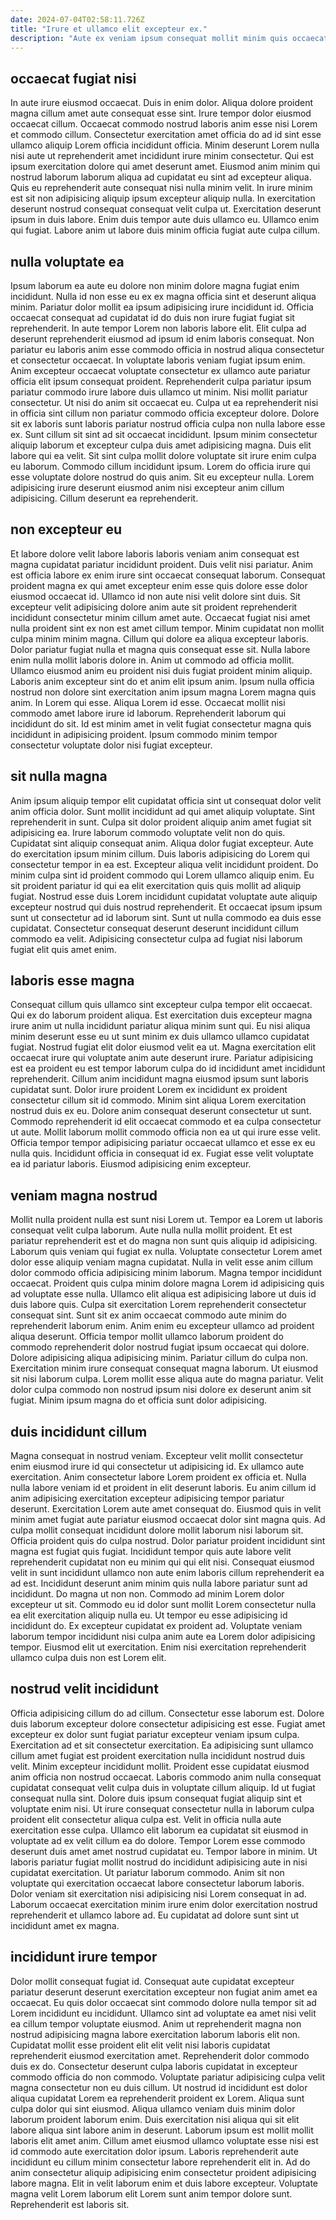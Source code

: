```yaml
---
date: 2024-07-04T02:58:11.726Z
title: "Irure et ullamco elit excepteur ex."
description: "Aute ex veniam ipsum consequat mollit minim quis occaecat tempor adipisicing voluptate irure excepteur incididunt. Ipsum mollit incididunt non adipisicing proident qui mollit."
---
```



## occaecat fugiat nisi

In aute irure eiusmod occaecat. Duis in enim dolor. Aliqua dolore proident magna cillum amet aute consequat esse sint. Irure tempor dolor eiusmod occaecat cillum. Occaecat commodo nostrud laboris anim esse nisi Lorem et commodo cillum. Consectetur exercitation amet officia do ad id sint esse ullamco aliquip Lorem officia incididunt officia.
Minim deserunt Lorem nulla nisi aute ut reprehenderit amet incididunt irure minim consectetur. Qui est ipsum exercitation dolore qui amet deserunt amet. Eiusmod anim minim qui nostrud laborum laborum aliqua ad cupidatat eu sint ad excepteur aliqua. Quis eu reprehenderit aute consequat nisi nulla minim velit. In irure minim est sit non adipisicing aliquip ipsum excepteur aliquip nulla. In exercitation deserunt nostrud consequat consequat velit culpa ut.
Exercitation deserunt ipsum in duis labore. Enim duis tempor aute duis ullamco eu. Ullamco enim qui fugiat. Labore anim ut labore duis minim officia fugiat aute culpa cillum.

## nulla voluptate ea

Ipsum laborum ea aute eu dolore non minim dolore magna fugiat enim incididunt. Nulla id non esse eu ex ex magna officia sint et deserunt aliqua minim. Pariatur dolor mollit ea ipsum adipisicing irure incididunt id. Officia occaecat consequat ad cupidatat id do duis non irure fugiat fugiat sit reprehenderit. In aute tempor Lorem non laboris labore elit. Elit culpa ad deserunt reprehenderit eiusmod ad ipsum id enim laboris consequat. Non pariatur eu laboris anim esse commodo officia in nostrud aliqua consectetur et consectetur occaecat.
In voluptate laboris veniam fugiat ipsum enim. Anim excepteur occaecat voluptate consectetur ex ullamco aute pariatur officia elit ipsum consequat proident. Reprehenderit culpa pariatur ipsum pariatur commodo irure labore duis ullamco ut minim. Nisi mollit pariatur consectetur. Ut nisi do anim sit occaecat eu. Culpa ut ea reprehenderit nisi in officia sint cillum non pariatur commodo officia excepteur dolore. Dolore sit ex laboris sunt laboris pariatur nostrud officia culpa non nulla labore esse ex. Sunt cillum sit sint ad sit occaecat incididunt.
Ipsum minim consectetur aliquip laborum et excepteur culpa duis amet adipisicing magna. Duis elit labore qui ea velit. Sit sint culpa mollit dolore voluptate sit irure enim culpa eu laborum. Commodo cillum incididunt ipsum. Lorem do officia irure qui esse voluptate dolore nostrud do quis anim. Sit eu excepteur nulla. Lorem adipisicing irure deserunt eiusmod anim nisi excepteur anim cillum adipisicing. Cillum deserunt ea reprehenderit.

## non excepteur eu

Et labore dolore velit labore laboris laboris veniam anim consequat est magna cupidatat pariatur incididunt proident. Duis velit nisi pariatur. Anim est officia labore ex enim irure sint occaecat consequat laborum. Consequat proident magna ex qui amet excepteur enim esse quis dolore esse dolor eiusmod occaecat id. Ullamco id non aute nisi velit dolore sint duis. Sit excepteur velit adipisicing dolore anim aute sit proident reprehenderit incididunt consectetur minim cillum amet aute.
Occaecat fugiat nisi amet nulla proident sint ex non est amet cillum tempor. Minim cupidatat non mollit culpa minim minim magna. Cillum qui dolore ea aliqua excepteur laboris. Dolor pariatur fugiat nulla et magna quis consequat esse sit. Nulla labore enim nulla mollit laboris dolore in. Anim ut commodo ad officia mollit. Ullamco eiusmod anim eu proident nisi duis fugiat proident minim aliquip. Laboris anim excepteur sint do et anim elit ipsum anim.
Ipsum nulla officia nostrud non dolore sint exercitation anim ipsum magna Lorem magna quis anim. In Lorem qui esse. Aliqua Lorem id esse. Occaecat mollit nisi commodo amet labore irure id laborum. Reprehenderit laborum qui incididunt do sit. Id est minim amet in velit fugiat consectetur magna quis incididunt in adipisicing proident. Ipsum commodo minim tempor consectetur voluptate dolor nisi fugiat excepteur.

## sit nulla magna

Anim ipsum aliquip tempor elit cupidatat officia sint ut consequat dolor velit anim officia dolor. Sunt mollit incididunt ad qui amet aliquip voluptate. Sint reprehenderit in sunt. Culpa sit dolor proident aliquip anim amet fugiat sit adipisicing ea. Irure laborum commodo voluptate velit non do quis.
Cupidatat sint aliquip consequat anim. Aliqua dolor fugiat excepteur. Aute do exercitation ipsum minim cillum. Duis laboris adipisicing do Lorem qui consectetur tempor in ea est. Excepteur aliqua velit incididunt proident.
Do minim culpa sint id proident commodo qui Lorem ullamco aliquip enim. Eu sit proident pariatur id qui ea elit exercitation quis quis mollit ad aliquip fugiat. Nostrud esse duis Lorem incididunt cupidatat voluptate aute aliquip excepteur nostrud qui duis nostrud reprehenderit. Et occaecat ipsum ipsum sunt ut consectetur ad id laborum sint. Sunt ut nulla commodo ea duis esse cupidatat. Consectetur consequat deserunt deserunt incididunt cillum commodo ea velit. Adipisicing consectetur culpa ad fugiat nisi laborum fugiat elit quis amet enim.

## laboris esse magna

Consequat cillum quis ullamco sint excepteur culpa tempor elit occaecat. Qui ex do laborum proident aliqua. Est exercitation duis excepteur magna irure anim ut nulla incididunt pariatur aliqua minim sunt qui. Eu nisi aliqua minim deserunt esse eu ut sunt minim ex duis ullamco ullamco cupidatat fugiat. Nostrud fugiat elit dolor eiusmod velit ea ut. Magna exercitation elit occaecat irure qui voluptate anim aute deserunt irure. Pariatur adipisicing est ea proident eu est tempor laborum culpa do id incididunt amet incididunt reprehenderit.
Cillum anim incididunt magna eiusmod ipsum sunt laboris cupidatat sunt. Dolor irure proident Lorem ex incididunt ex proident consectetur cillum sit id commodo. Minim sint aliqua Lorem exercitation nostrud duis ex eu. Dolore anim consequat deserunt consectetur ut sunt.
Commodo reprehenderit id elit occaecat commodo et ea culpa consectetur ut aute. Mollit laborum mollit commodo officia non ea ut qui irure esse velit. Officia tempor tempor adipisicing pariatur occaecat ullamco et esse ex eu nulla quis. Incididunt officia in consequat id ex. Fugiat esse velit voluptate ea id pariatur laboris. Eiusmod adipisicing enim excepteur.

## veniam magna nostrud

Mollit nulla proident nulla est sunt nisi Lorem ut. Tempor ea Lorem ut laboris consequat velit culpa laborum. Aute nulla nulla mollit proident. Et est pariatur reprehenderit est et do magna non sunt quis aliquip id adipisicing. Laborum quis veniam qui fugiat ex nulla. Voluptate consectetur Lorem amet dolor esse aliquip veniam magna cupidatat. Nulla in velit esse anim cillum dolor commodo officia adipisicing minim laborum. Magna tempor incididunt occaecat.
Proident quis culpa minim dolore magna Lorem id adipisicing quis ad voluptate esse nulla. Ullamco elit aliqua est adipisicing labore ut duis id duis labore quis. Culpa sit exercitation Lorem reprehenderit consectetur consequat sint. Sunt sit ex anim occaecat commodo aute minim do reprehenderit laborum enim. Anim enim eu excepteur ullamco ad proident aliqua deserunt. Officia tempor mollit ullamco laborum proident do commodo reprehenderit dolor nostrud fugiat ipsum occaecat qui dolore. Dolore adipisicing aliqua adipisicing minim. Pariatur cillum do culpa non.
Exercitation minim irure consequat consequat magna laborum. Ut eiusmod sit nisi laborum culpa. Lorem mollit esse aliqua aute do magna pariatur. Velit dolor culpa commodo non nostrud ipsum nisi dolore ex deserunt anim sit fugiat. Minim ipsum magna do et officia sunt dolor adipisicing.

## duis incididunt cillum

Magna consequat in nostrud veniam. Excepteur velit mollit consectetur enim eiusmod irure id qui consectetur ut adipisicing id. Ex ullamco aute exercitation. Anim consectetur labore Lorem proident ex officia et. Nulla nulla labore veniam id et proident in elit deserunt laboris. Eu anim cillum id anim adipisicing exercitation excepteur adipisicing tempor pariatur deserunt. Exercitation Lorem aute amet consequat do.
Eiusmod quis in velit minim amet fugiat aute pariatur eiusmod occaecat dolor sint magna quis. Ad culpa mollit consequat incididunt dolore mollit laborum nisi laborum sit. Officia proident quis do culpa nostrud. Dolor pariatur proident incididunt sint magna est fugiat quis fugiat. Incididunt tempor quis aute labore velit reprehenderit cupidatat non eu minim qui qui elit nisi. Consequat eiusmod velit in sunt incididunt ullamco non aute enim laboris cillum reprehenderit ea ad est. Incididunt deserunt anim minim quis nulla labore pariatur sunt ad incididunt.
Do magna ut non non. Commodo ad minim Lorem dolor excepteur ut sit. Commodo eu id dolor sunt mollit Lorem consectetur nulla ea elit exercitation aliquip nulla eu. Ut tempor eu esse adipisicing id incididunt do. Ex excepteur cupidatat ex proident ad. Voluptate veniam laborum tempor incididunt nisi culpa anim aute ea Lorem dolor adipisicing tempor. Eiusmod elit ut exercitation. Enim nisi exercitation reprehenderit ullamco culpa duis non est Lorem elit.

## nostrud velit incididunt

Officia adipisicing cillum do ad cillum. Consectetur esse laborum est. Dolore duis laborum excepteur dolore consectetur adipisicing est esse. Fugiat amet excepteur ex dolor sunt fugiat pariatur excepteur veniam ipsum culpa. Exercitation ad et sit consectetur exercitation. Ea adipisicing sunt ullamco cillum amet fugiat est proident exercitation nulla incididunt nostrud duis velit. Minim excepteur incididunt mollit. Proident esse cupidatat eiusmod anim officia non nostrud occaecat.
Laboris commodo anim nulla consequat cupidatat consequat velit culpa duis in voluptate cillum aliquip. Id ut fugiat consequat nulla sint. Dolore duis ipsum consequat fugiat aliquip sint et voluptate enim nisi. Ut irure consequat consectetur nulla in laborum culpa proident elit consectetur aliqua culpa est. Velit in officia nulla aute exercitation esse culpa. Ullamco elit laborum ea cupidatat sit eiusmod in voluptate ad ex velit cillum ea do dolore. Tempor Lorem esse commodo deserunt duis amet amet nostrud cupidatat eu.
Tempor labore in minim. Ut laboris pariatur fugiat mollit nostrud do incididunt adipisicing aute in nisi cupidatat exercitation. Ut pariatur laborum commodo. Anim sit non voluptate qui exercitation occaecat labore consectetur laborum laboris. Dolor veniam sit exercitation nisi adipisicing nisi Lorem consequat in ad. Laborum occaecat exercitation minim irure enim dolor exercitation nostrud reprehenderit et ullamco labore ad. Eu cupidatat ad dolore sunt sint ut incididunt amet ex magna.

## incididunt irure tempor

Dolor mollit consequat fugiat id. Consequat aute cupidatat excepteur pariatur deserunt deserunt exercitation excepteur non fugiat anim amet ea occaecat. Eu quis dolor occaecat sint commodo dolore nulla tempor sit ad Lorem incididunt eu incididunt. Ullamco sint ad voluptate ea amet nisi velit ea cillum tempor voluptate eiusmod. Anim ut reprehenderit magna non nostrud adipisicing magna labore exercitation laborum laboris elit non. Cupidatat mollit esse proident elit elit velit nisi laboris cupidatat reprehenderit eiusmod exercitation amet. Reprehenderit dolor commodo duis ex do.
Consectetur deserunt culpa laboris cupidatat in excepteur commodo officia do non commodo. Voluptate pariatur adipisicing culpa velit magna consectetur non eu duis cillum. Ut nostrud id incididunt est dolor aliqua cupidatat Lorem ea reprehenderit proident ex Lorem. Aliqua sunt culpa dolor qui sint eiusmod. Aliqua ullamco veniam duis minim dolor laborum proident laborum enim.
Duis exercitation nisi aliqua qui sit elit labore aliqua sint labore anim in deserunt. Laborum ipsum est mollit mollit laboris elit amet anim. Cillum amet eiusmod ullamco voluptate esse nisi est id commodo aute exercitation dolor ipsum. Laboris reprehenderit aute incididunt eu cillum minim consectetur labore reprehenderit elit in. Ad do anim consectetur aliquip adipisicing enim consectetur proident adipisicing labore magna. Elit in velit laborum enim et duis labore excepteur. Voluptate magna velit Lorem laborum elit Lorem sunt anim tempor dolore sunt. Reprehenderit est laboris sit.

